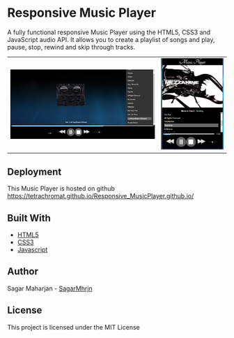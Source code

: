# Responsive Music Player

 A fully functional responsive Music Player using the HTML5, CSS3 and JavaScript audio API. It allows you to create a playlist of songs and play, pause, stop, rewind and skip through tracks.

|                           |                           |
| -------------------------:|:------------------------- |
| <img src="img/desktop.png" alt="Desktop_version" style="width:100%"> | <img src="img/mobile.png" alt="mobile_version" style="width:100%"> |
  

## Deployment

This Music Player is hosted on github https://tetrachromat.github.io/Responsive_MusicPlayer.github.io/

## Built With

* [HTML5](https://www.w3schools.com/html/default.asp)
* [CSS3](https://www.w3schools.com/css/default.asp/)
* [Javascript](https://www.w3schools.com/js/default.asp)


## Author

Sagar Maharjan - [SagarMhrjn](https://github.com/tetrachromat)


## License

This project is licensed under the MIT License
